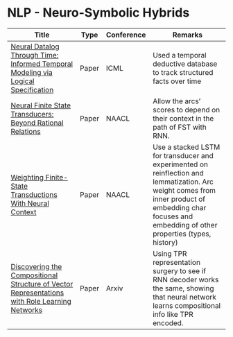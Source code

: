 # NLP - Neuro-Symbolic Hybrids
|Title|Type|Conference|Remarks
|--|--|--|--|
|[Neural Datalog Through Time: Informed Temporal Modeling via Logical Specification](http://proceedings.mlr.press/v119/mei20a/mei20a.pdf)|Paper|ICML|Used a temporal deductive database to track structured facts over time|
|[Neural Finite State Transducers: Beyond Rational Relations](https://aclanthology.org/N19-1024.pdf)|Paper|NAACL|Allow the arcs’ scores to depend on their context in the path of FST with RNN.|
|[Weighting Finite-State Transductions With Neural Context](https://aclanthology.org/N16-1076.pdf)|Paper|NAACL| Use a stacked LSTM for transducer and experimented on reinflection and lemmatization. Arc weight comes from inner product of embedding char focuses and embedding of other properties (types, history)|
|[Discovering the Compositional Structure of Vector Representations with Role Learning Networks](https://arxiv.org/pdf/1910.09113.pdf)|Paper|Arxiv|Using TPR representation surgery to see if RNN decoder works the same, showing that neural network learns compositional info like TPR encoded.|
